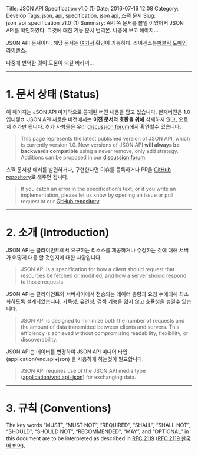 Title: JSON API Specification v1.0 (1)
Date: 2016-07-16 12:08
Category: Develop
Tags: json, api, specification, json api, 스팩 문서
Slug: json_api_specification_v1.0_(1)
Summary: API 쪽 문서를 볼일 이있어서 JSON API를 확인하였다. 그것에 대한 기능 문서 번역본. 나중에 보고 해야지...

JSON API 문서이다. 해당 문서는 [여기서](http://jsonapi.org/format/) 확인이 가능하다. 라이센스는[퍼블릭 도메인 라이센스](https://creativecommons.org/publicdomain/zero/1.0/).

나중에 번역한 것이 도움이 되길 바라며...

---

# 1. 문서 상태 (Status)

이 페이지는 JSON API 마지막으로 공개된 버전 내용을 담고 있습니다. 현재버전은 1.0 입니뀋¤. JSON API 새로운 버전에서는 **이전 문서와 호환을 위해** 삭제하지 않고, 오로지 추가만 됩니다. 추가 사항들은 우리 [discussion forum](http://discuss.jsonapi.org/)에서 확인할수 있습니다.

> This page represents the latest published version of JSON API, which is currently version 1.0. New versions of JSON API **will always be backwards compatible** using a never remove, only add strategy. Additions can be proposed in our [discussion forum](http://discuss.jsonapi.org/).

스펙 문서상 에러를 발견하거나, 구현한다면 이슈를 등록하거나 PR을 [GitHub repository](https://github.com/json-api/json-api)로 해주면 됩니다.

> If you catch an error in the specification’s text, or if you write an implementation, please let us know by opening an issue or pull request at our [GitHub repository](https://github.com/json-api/json-api).

---

# 2. 소개 (Introduction)

JSON API는 클라이언트에서 요구하는 리소스를 제공하거나 수정하는 것에 대해 서버가 어떻게 대응 할 것인지에 대한 사양입니다.

> JSON API is a specification for how a client should request that resources be fetched or modified, and how a server should respond to those requests.

JSON API는 클라이언트와 서버사이에서 전송되는 데이터 총량과 요청 수에대해 최소화하도록 설계되었습니다. 가독성, 유연성, 검색 기능을 잃지 않고 효율성을 높일수 있습니다.

> JSON API is designed to minimize both the number of requests and the amount of data transmitted between clients and servers. This efficiency is achieved without compromising readability, flexibility, or discoverability.

JSON API는 데이터를 변경하여 JSON API 미디어 타입 (application/vnd.api+json) 을 사용하게 하는것이 필요합니다.

> JSON API requires use of the JSON API media type ([application/vnd.api+json](http://www.iana.org/assignments/media-types/application/vnd.api+json)) for exchanging data.

---

# 3. 규칙 (Conventions)

The key words “MUST”, “MUST NOT”, “REQUIRED”, “SHALL”, “SHALL NOT”, “SHOULD”, “SHOULD NOT”, “RECOMMENDED”, “MAY”, and “OPTIONAL” in this document are to be interpreted as described in [RFC 2119](http://tools.ietf.org/html/rfc2119) ([RFC 2119 한국어 번역](http://techhtml.github.io/rfc/RFC2119.html)).

